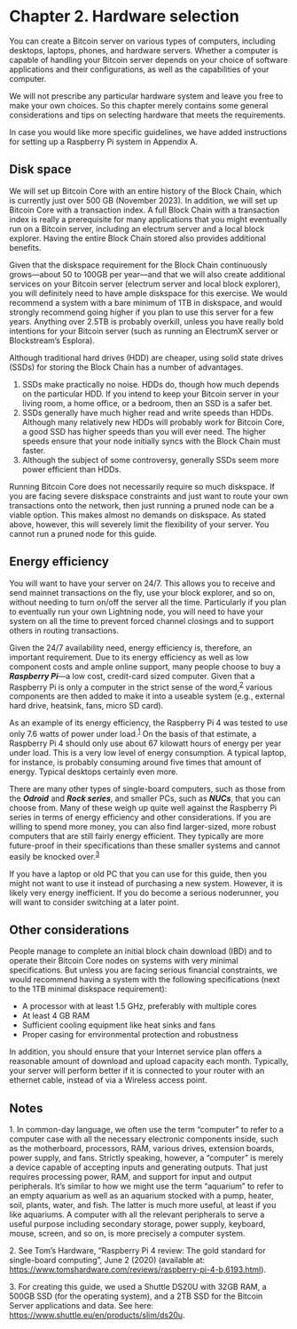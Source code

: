 # Chapter 2. Hardware selection

You can create a Bitcoin server on various types of computers, including desktops, laptops, phones, and hardware servers. Whether a computer is capable of handling your Bitcoin server depends on your choice of software applications and their configurations, as well as the capabilities of your computer.

We will not prescribe any particular hardware system and leave you free to make your own choices. So this chapter merely contains some general considerations and tips on selecting hardware that meets the requirements.

In case you would like more specific guidelines, we have added instructions for setting up a Raspberry Pi system in Appendix A. 


## Disk space

We will set up Bitcoin Core with an entire history of the Block Chain, which is currently just over 500 GB (November 2023). In addition, we will set up Bitcoin Core with a transaction index. A full Block Chain with a transaction index is really a prerequisite for many applications that you might eventually run on a Bitcoin server, including an electrum server and a local block explorer. Having the entire Block Chain stored also provides additional benefits. 

Given that the diskspace requirement for the Block Chain continuously grows—about 50 to 100GB per year—and that we will also create additional services on your Bitcoin server (electrum server and local block explorer), you will definitely need to have ample diskspace for this exercise. We would recommend a system with a bare minimum of 1TB in diskspace, and would strongly recommend going higher if you plan to use this server for a few years. Anything over 2.5TB is probably overkill, unless you have really bold intentions for your Bitcoin server (such as running an ElectrumX server or Blockstream’s Esplora). 

Although traditional hard drives (HDD) are cheaper, using solid state drives (SSDs) for storing the Block Chain has a number of advantages.   

1. SSDs make practically no noise. HDDs do, though how much depends on the particular HDD. If you intend to keep your Bitcoin server in your living room, a home office, or a bedroom, then an SSD is a safer bet. 
2. SSDs generally have much higher read and write speeds than HDDs. Although many relatively new HDDs will probably work for Bitcoin Core, a good SSD has higher speeds than you will ever need. The higher speeds ensure that your node initially syncs with the Block Chain must faster. 
3. Although the subject of some controversy, generally SSDs seem more power efficient than HDDs. 

Running Bitcoin Core does not necessarily require so much diskspace. If you are facing severe diskspace constraints and just want to route your own transactions onto the network, then just running a pruned node can be a viable option. This makes almost no demands on diskspace. As stated above, however, this will severely limit the flexibility of your server. You cannot run a pruned node for this guide. 


## Energy efficiency

You will want to have your server on 24/7. This allows you to receive and send mainnet transactions on the fly, use your block explorer, and so on, without needing to turn on/off the server all the time. Particularly if you plan to eventually run your own Lightning node, you will need to have your system on all the time to prevent forced channel closings and to support others in routing transactions.  

Given the 24/7 availability need, energy efficiency is, therefore, an important requirement. Due to its energy efficiency as well as low component costs and ample online support, many people choose to buy a ***Raspberry Pi***—a low cost, credit-card sized computer. Given that a Raspberry Pi is only a computer in the strict sense of the word,<sup>[2](#footnote2)</sup> various components are then added to make it into a useable system (e.g., external hard drive, heatsink, fans, micro SD card). 

As an example of its energy efficiency, the Raspberry Pi 4 was tested to use only 7.6 watts of power under load.<sup>[1](#footnote1)</sup> On the basis of that estimate, a Raspberry Pi 4 should only use about 67 kilowatt hours of energy per year under load. This is a very low level of energy consumption. A typical laptop, for instance, is probably consuming around five times that amount of energy. Typical desktops certainly even more. 

There are many other types of single-board computers, such as those from the ***Odroid*** and ***Rock series***, and smaller PCs, such as ***NUCs***, that you can choose from. Many of these weigh up quite well against the Raspberry Pi series in terms of energy efficiency and other considerations. If you are willing to spend more money, you can also find larger-sized, more robust computers that are still fairly energy efficient. They typically are more future-proof in their specifications than these smaller systems and cannot easily be knocked over.<sup>[3](#footnote3)</sup> 

If you have a laptop or old PC that you can use for this guide, then you might not want to use it instead of purchasing a new system. However, it is likely very energy inefficient. If you do become a serious noderunner, you will want to consider switching at a later point.


## Other considerations

People manage to complete an initial block chain download (IBD) and to operate their Bitcoin Core nodes on systems with very minimal specifications. But unless you are facing serious financial constraints, we would recommend having a system with the following specifications (next to the 1TB minimal diskspace requirement):

* A processor with at least 1.5 GHz, preferably with multiple cores
* At least 4 GB RAM
* Sufficient cooling equipment like heat sinks and fans
* Proper casing for environmental protection and robustness

In addition, you should ensure that your Internet service plan offers a reasonable amount of download and upload capacity each month. Typically, your server will perform better if it is connected to your router with an ethernet cable, instead of via a Wireless access point. 


## Notes

<a name="footnote1">1</a>. In common-day language, we often use the term “computer” to refer to a computer case with all the necessary electronic components inside, such as the motherboard, processors, RAM, various drives, extension boards, power supply, and fans. Strictly speaking, however, a “computer” is merely a device capable of accepting inputs and generating outputs. That just requires processing power, RAM, and support for input and output peripherals. It’s similar to how we might use the term “aquarium” to refer to an empty aquarium as well as an aquarium stocked with a pump, heater, soil, plants, water, and fish. The latter is much more useful, at least if you like aquariums. A computer with all the relevant peripherals to serve a useful purpose including secondary storage, power supply, keyboard, mouse, screen, and so on, is more precisely a computer system.

<a name="footnote2">2</a>. See Tom’s Hardware, “Raspberry Pi 4 review: The gold standard for single-board computing”, June 2 (2020) (available at: https://www.tomshardware.com/reviews/raspberry-pi-4-b,6193.html).

<a name="footnote3">3</a>. For creating this guide, we used a Shuttle DS20U with 32GB RAM, a 500GB SSD (for the operating system), and a 2TB SSD for the Bitcoin Server applications and data. See here: https://www.shuttle.eu/en/products/slim/ds20u. 
